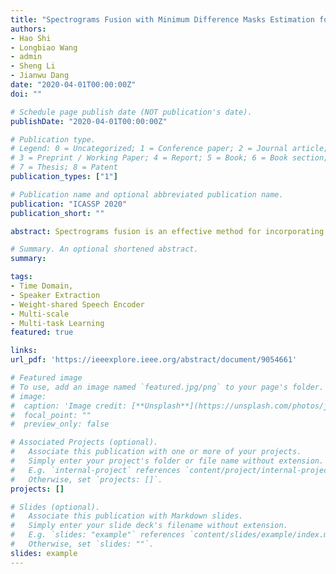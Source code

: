 ```yaml
---
title: "Spectrograms Fusion with Minimum Difference Masks Estimation for Monaural Speech Dereverberation"
authors:
- Hao Shi
- Longbiao Wang
- admin
- Sheng Li
- Jianwu Dang
date: "2020-04-01T00:00:00Z"
doi: ""

# Schedule page publish date (NOT publication's date).
publishDate: "2020-04-01T00:00:00Z"

# Publication type.
# Legend: 0 = Uncategorized; 1 = Conference paper; 2 = Journal article;
# 3 = Preprint / Working Paper; 4 = Report; 5 = Book; 6 = Book section;
# 7 = Thesis; 8 = Patent
publication_types: ["1"]

# Publication name and optional abbreviated publication name.
publication: "ICASSP 2020"
publication_short: ""

abstract: Spectrograms fusion is an effective method for incorporating complementary speech dereverberation systems. Previous linear spectrograms fusion by averaging multiple spectrograms shows outstanding performance. However, various systems with different features cannot apply this simple method. In this study, we design the minimum difference masks (MDMs) to classify the time-frequency (T-F) bins in spectrograms according to the nearest distances from labels. Then, we propose a two-stage nonlinear spectrograms fusion system for speech dereverberation. First, we conduct a multi-target learning-based speech dereverberation front-end model to get spectrograms simultaneously. Then, MDMs are estimated to take the best parts of different spectrograms. We are using spectrograms in the first stage and MDMs in the second stage to recombine T-F bins. The experiments on the REVERB challenge show that a strong feature complementarity between spectrograms and MDMs. Moreover, the proposed framework can consistently and significantly improve PESQ and SRMR, both real and simulated data, e.g., an average PESQ gain of 0.1 in all simulated data and an average SRMR gain of 1.22 in all real data.

# Summary. An optional shortened abstract.
summary: 

tags:
- Time Domain, 
- Speaker Extraction
- Weight-shared Speech Encoder
- Multi-scale
- Multi-task Learning
featured: true

links:
url_pdf: 'https://ieeexplore.ieee.org/abstract/document/9054661'

# Featured image
# To use, add an image named `featured.jpg/png` to your page's folder. 
# image:
#  caption: 'Image credit: [**Unsplash**](https://unsplash.com/photos/jdD8gXaTZsc)'
#  focal_point: ""
#  preview_only: false

# Associated Projects (optional).
#   Associate this publication with one or more of your projects.
#   Simply enter your project's folder or file name without extension.
#   E.g. `internal-project` references `content/project/internal-project/index.md`.
#   Otherwise, set `projects: []`.
projects: []

# Slides (optional).
#   Associate this publication with Markdown slides.
#   Simply enter your slide deck's filename without extension.
#   E.g. `slides: "example"` references `content/slides/example/index.md`.
#   Otherwise, set `slides: ""`.
slides: example
---
```


